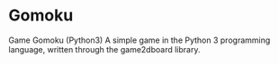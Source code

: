 # Gomoku
Game Gomoku (Python3)
A simple game in the Python 3 programming language, written through the game2dboard library.

